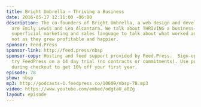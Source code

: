 ```yaml
---
title: Bright Umbrella — Thriving a Business
date: 2016-05-17 12:11:00 -06:00
description: The co-founders of Bright Umbrella, a web design and development agency,
  are Emily Lewis and Lea Alcantara. We talk about THRIVING a business—going BEYOND
  superficial marketing and sales language to talk about what worked and what did
  not as they grew profitable and happier.
sponsor: Feed.Press
sponsor-link: http://feed.press/nbsp
sponsor-copy: Hosting and feed support provided by Feed.Press.  Sign-up today and
  try FeedPress on a 14 day trial (no contracts or commitments). Use promo code *nbsp*
  during checkout to get 10% off your first year.
episode: 78
show: nbsp
mp3: http://podcasts-1.feedpress.co/10609/nbsp-78.mp3
video: https://www.youtube.com/embed/odgtaU_a8Zg
layout: episode
---
```


